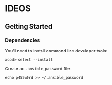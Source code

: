 # IDEOS

## Getting Started

### Dependencies

You'll need to install command line developer tools:

```
xcode-select --install
```

Create an `.ansible_password` file:

```
echo p455w0rd >> ~/.ansible_password
```
